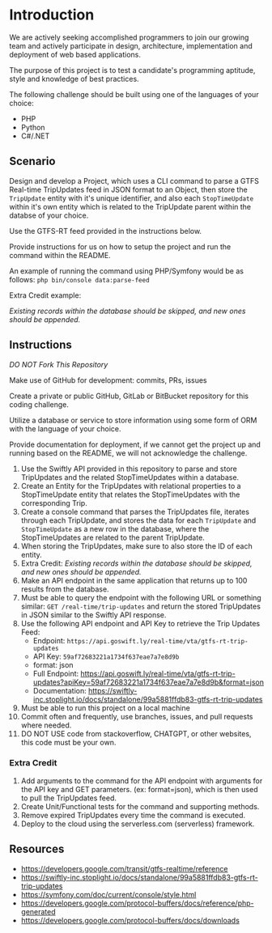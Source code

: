 # Introduction

We are actively seeking accomplished programmers to join our growing team and actively participate in design, architecture, implementation and deployment of web based applications.

The purpose of this project is to test a candidate's programming aptitude, style and knowledge of best practices. 

The following challenge should be built using one of the languages of your choice:
- PHP
- Python
- C#/.NET

## Scenario

Design and develop a Project, which uses a CLI command to parse a GTFS Real-time TripUpdates feed in JSON format to an Object, then store the `TripUpdate` entity with it's unique identifier, and also each `StopTimeUpdate` within it's own entity which is related to the TripUpdate parent within the databse of your choice.

Use the GTFS-RT feed provided in the instructions below.

Provide instructions for us on how to setup the project and run the command within the README.

An example of running the command using PHP/Symfony would be as follows: `php bin/console data:parse-feed`

Extra Credit example:

*Existing records within the database should be skipped, and new ones should be appended.*


## Instructions

*DO NOT Fork This Repository*

Make use of GitHub for development: commits, PRs, issues

Create a private or public GitHub, GitLab or BitBucket repository for this coding challenge.

Utilize a database or service to store information using some form of ORM with the language of your choice.

Provide documentation for deployment, if we cannot get the project up and running based on the README, we will not acknowledge the challenge.

1. Use the Swiftly API provided in this repository to parse and store TripUpdates and the related StopTimeUpdates within a database.
2. Create an Entity for the TripUpdates with relational properties to a StopTimeUpdate entity that relates the StopTimeUpdates with the corresponding Trip.
3. Create a console command that parses the TripUpdates file, iterates through each TripUpdate, and stores the data for each `TripUpdate` and `StopTimeUpdate` as a new row in the database, where the StopTimeUpdates are related to the parent TripUpdate.
4. When storing the TripUpdates, make sure to also store the ID of each entity.
5. Extra Credit: *Existing records within the database should be skipped, and new ones should be appended.*
6. Make an API endpoint in the same application that returns up to 100 results from the database.
7. Must be able to query the endpoint with the following URL or something similar: `GET /real-time/trip-updates` and return the stored TripUpdates in JSON similar to the Swiftly API response.
8. Use the following API endpoint and API Key to retrieve the Trip Updates Feed:
   -  Endpoint: `https://api.goswift.ly/real-time/vta/gtfs-rt-trip-updates`
   -  API Key: `59af72683221a1734f637eae7a7e8d9b`
   -  format: json
   -  Full Endpoint: https://api.goswift.ly/real-time/vta/gtfs-rt-trip-updates?apiKey=59af72683221a1734f637eae7a7e8d9b&format=json
   -  Documentation: https://swiftly-inc.stoplight.io/docs/standalone/99a5881ffdb83-gtfs-rt-trip-updates
9. Must be able to run this project on a local machine
10. Commit often and frequently, use branches, issues, and pull requests where needed.
11. DO NOT USE code from stackoverflow, CHATGPT, or other websites, this code must be your own.

### Extra Credit

1. Add arguments to the command for the API endpoint with arguments for the API key and GET parameters. (ex: format=json), which is then used to pull the TripUpdates feed.
2. Create Unit/Functional tests for the command and supporting methods.
3. Remove expired TripUpdates every time the command is executed.
4. Deploy to the cloud using the serverless.com (serverless) framework.


## Resources
- https://developers.google.com/transit/gtfs-realtime/reference
- https://swiftly-inc.stoplight.io/docs/standalone/99a5881ffdb83-gtfs-rt-trip-updates
- https://symfony.com/doc/current/console/style.html
- https://developers.google.com/protocol-buffers/docs/reference/php-generated
- https://developers.google.com/protocol-buffers/docs/downloads
